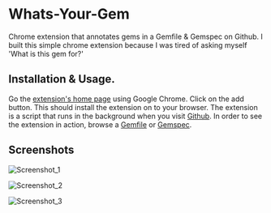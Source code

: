 Whats-Your-Gem
==============

Chrome extension that annotates gems in a Gemfile & Gemspec on Github.
I built this simple chrome extension because I was tired of asking myself 'What is this gem for?'

## Installation & Usage. 

Go the [extension's home page][1] using Google Chrome. Click on the add button. This should install the extension on to your browser. 
The extension is a script that runs in the background when you visit [Github][2]. In order to see the extension in action, browse a [Gemfile][3] or [Gemspec][4]. 

## Screenshots
![Screenshot_1](http://imgur.com/yNUj769.png "Screenshot_1 of extension in action")

![Screenshot_2](http://imgur.com/s0iyiMr.png "Screenshot_2 of extension in action")

![Screenshot_3](http://imgur.com/oYO9mwN.png "Screenshot_3 of extension in action")


[1]: https://chrome.google.com/webstore/detail/whats-your-gem/eklboffmplahheojdpodeneekjffagfj
[2]: http://github.com
[3]: https://github.com/rails/rails/blob/master/Gemfile
[4]: https://github.com/rails/rails/blob/master/rails.gemspec
